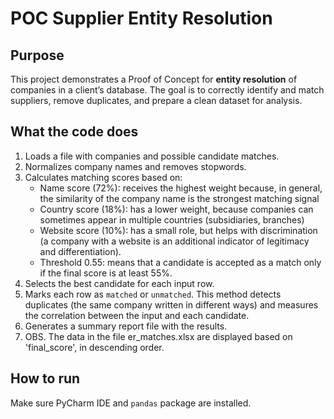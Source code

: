 # POC Supplier Entity Resolution

## Purpose
This project demonstrates a Proof of Concept for **entity resolution** of companies in a client’s database. The goal is to correctly identify and match suppliers, remove duplicates, and prepare a clean dataset for analysis.

## What the code does
1. Loads a file with companies and possible candidate matches.
2. Normalizes company names and removes stopwords.
3. Calculates matching scores based on:
   - Name score (72%): receives the highest weight because, in general, the similarity of the company name is the strongest matching signal
   - Country score (18%): has a lower weight, because companies can sometimes appear in multiple countries (subsidiaries, branches)
   - Website score (10%): has a small role, but helps with discrimination (a company with a website is an additional indicator of legitimacy and differentiation).
   - Threshold 0.55: means that a candidate is accepted as a match only if the final score is at least 55%.
4. Selects the best candidate for each input row.
5. Marks each row as `matched` or `unmatched`. This method detects duplicates (the same company written in different ways) and measures the correlation between the input and each candidate.
6. Generates a summary report file with the results.
7. OBS. The data in the file er_matches.xlsx are displayed based on 'final_score', in descending order.

## How to run
Make sure PyCharm IDE and `pandas` package are installed.


